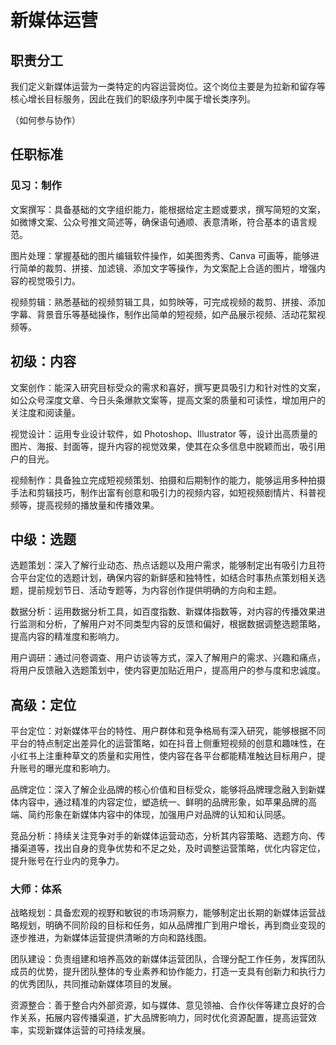 # 新媒体运营

## 职责分工

我们定义新媒体运营为一类特定的内容运营岗位。这个岗位主要是为拉新和留存等核心增长目标服务，因此在我们的职级序列中属于增长类序列。

（如何参与协作）

## 任职标准

### 见习：制作

文案撰写：具备基础的文字组织能力，能根据给定主题或要求，撰写简短的文案，如微博文案、公众号推文简述等，确保语句通顺、表意清晰，符合基本的语言规范。

图片处理：掌握基础的图片编辑软件操作，如美图秀秀、Canva 可画等，能够进行简单的裁剪、拼接、加滤镜、添加文字等操作，为文案配上合适的图片，增强内容的视觉吸引力。

视频剪辑：熟悉基础的视频剪辑工具，如剪映等，可完成视频的裁剪、拼接、添加字幕、背景音乐等基础操作，制作出简单的短视频，如产品展示视频、活动花絮视频等。

## 初级：内容

文案创作：能深入研究目标受众的需求和喜好，撰写更具吸引力和针对性的文案，如公众号深度文章、今日头条爆款文案等，提高文案的质量和可读性，增加用户的关注度和阅读量。

视觉设计：运用专业设计软件，如 Photoshop、Illustrator 等，设计出高质量的图片、海报、封面等，提升内容的视觉效果，使其在众多信息中脱颖而出，吸引用户的目光。

视频制作：具备独立完成短视频策划、拍摄和后期制作的能力，能够运用多种拍摄手法和剪辑技巧，制作出富有创意和吸引力的视频内容，如短视频剧情片、科普视频等，提高视频的播放量和传播效果。

## 中级：选题

选题策划：深入了解行业动态、热点话题以及用户需求，能够制定出有吸引力且符合平台定位的选题计划，确保内容的新鲜感和独特性，如结合时事热点策划相关选题，提前规划节日、活动专题等，为内容创作提供明确的方向和主题。

数据分析：运用数据分析工具，如百度指数、新媒体指数等，对内容的传播效果进行监测和分析，了解用户对不同类型内容的反馈和偏好，根据数据调整选题策略，提高内容的精准度和影响力。

用户调研：通过问卷调查、用户访谈等方式，深入了解用户的需求、兴趣和痛点，将用户反馈融入选题策划中，使内容更加贴近用户，提高用户的参与度和忠诚度。

## 高级：定位

平台定位：对新媒体平台的特性、用户群体和竞争格局有深入研究，能够根据不同平台的特点制定出差异化的运营策略，如在抖音上侧重短视频的创意和趣味性，在小红书上注重种草文的质量和实用性，使内容在各平台都能精准触达目标用户，提升账号的曝光度和影响力。

品牌定位：深入了解企业品牌的核心价值和目标受众，能够将品牌理念融入到新媒体内容中，通过精准的内容定位，塑造统一、鲜明的品牌形象，如苹果品牌的高端、简约形象在新媒体内容中的体现，加强用户对品牌的认知和认同感。

竞品分析：持续关注竞争对手的新媒体运营动态，分析其内容策略、选题方向、传播渠道等，找出自身的竞争优势和不足之处，及时调整运营策略，优化内容定位，提升账号在行业内的竞争力。

### 大师：体系

战略规划：具备宏观的视野和敏锐的市场洞察力，能够制定出长期的新媒体运营战略规划，明确不同阶段的目标和任务，如从品牌推广到用户增长，再到商业变现的逐步推进，为新媒体运营提供清晰的方向和路线图。

团队建设：负责组建和培养高效的新媒体运营团队，合理分配工作任务，发挥团队成员的优势，提升团队整体的专业素养和协作能力，打造一支具有创新力和执行力的优秀团队，共同推动新媒体项目的发展。

资源整合：善于整合内外部资源，如与媒体、意见领袖、合作伙伴等建立良好的合作关系，拓展内容传播渠道，扩大品牌影响力，同时优化资源配置，提高运营效率，实现新媒体运营的可持续发展。

